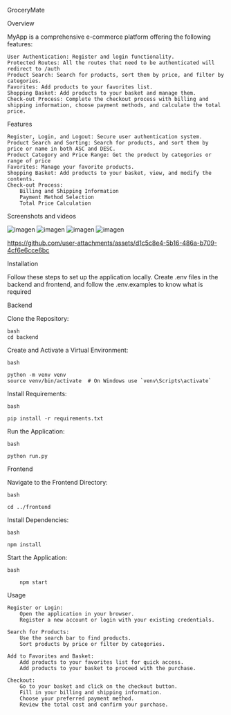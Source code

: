 GroceryMate


Overview

MyApp is a comprehensive e-commerce platform offering the following features:

    User Authentication: Register and login functionality.
    Protected Routes: All the routes that need to be authenticated will redirect to /auth
    Product Search: Search for products, sort them by price, and filter by categories.
    Favorites: Add products to your favorites list.
    Shopping Basket: Add products to your basket and manage them.
    Check-out Process: Complete the checkout process with billing and shipping information, choose payment methods, and calculate the total price.

Features

    Register, Login, and Logout: Secure user authentication system.
    Product Search and Sorting: Search for products, and sort them by price or name in both ASC and DESC.
    Product Category and Price Range: Get the product by categories or range of price
    Favorites: Manage your favorite products.
    Shopping Basket: Add products to your basket, view, and modify the contents.
    Check-out Process:
        Billing and Shipping Information
        Payment Method Selection
        Total Price Calculation

Screenshots and videos


![imagen](https://github.com/user-attachments/assets/ea039195-67a2-4bf2-9613-2ee1e666231a)
![imagen](https://github.com/user-attachments/assets/a87e5c50-5a9e-45b8-ad16-2dbff41acd00)
![imagen](https://github.com/user-attachments/assets/589aae62-67ef-4496-bd3b-772cd32ca386)
![imagen](https://github.com/user-attachments/assets/2772b85e-81f7-446a-9296-4fdc2b652cb7)

https://github.com/user-attachments/assets/d1c5c8e4-5b16-486a-b709-4cf6e6cce6bc




Installation

Follow these steps to set up the application locally.
Create .env files in the backend and frontend, and follow the .env.examples to know what is required

Backend

Clone the Repository:

    bash
    cd backend

Create and Activate a Virtual Environment:

    bash

    python -m venv venv
    source venv/bin/activate  # On Windows use `venv\Scripts\activate`

Install Requirements:

    bash
    
    pip install -r requirements.txt

Run the Application:

    bash
    
    python run.py

Frontend

Navigate to the Frontend Directory:

    bash

    cd ../frontend

Install Dependencies:

    bash
    
    npm install

Start the Application:

    bash
    
        npm start

Usage

    Register or Login:
        Open the application in your browser.
        Register a new account or login with your existing credentials.

    Search for Products:
        Use the search bar to find products.
        Sort products by price or filter by categories.

    Add to Favorites and Basket:
        Add products to your favorites list for quick access.
        Add products to your basket to proceed with the purchase.

    Checkout:
        Go to your basket and click on the checkout button.
        Fill in your billing and shipping information.
        Choose your preferred payment method.
        Review the total cost and confirm your purchase.